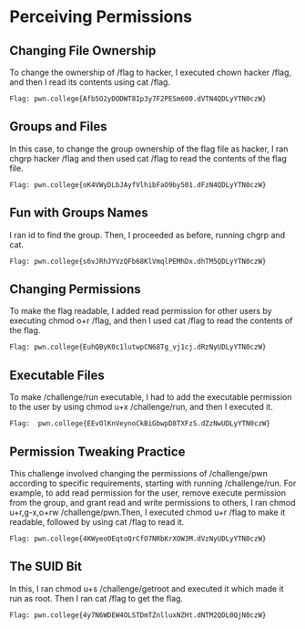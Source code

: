 # Perceiving Permissions


## Changing File Ownership

To change the ownership of /flag to hacker, I executed chown hacker /flag, and then I read its contents using cat /flag.
```
Flag: pwn.college{Afb5O2yDODWT8Ip3y7F2PESm600.dVTN4QDLyYTN0czW}
```
##


## Groups and Files

In this case, to change the group ownership of the flag file as hacker, I ran chgrp hacker /flag and then used cat /flag to read the contents of the flag file.
```
Flag: pwn.college{oK4VWyDLbJAyfVlhibFaO9by501.dFzN4QDLyYTN0czW}
```
##


## Fun with Groups Names

I ran id to find the group. Then, I proceeded as before, running chgrp and cat.
```
Flag: pwn.college{s6vJRhJYVzQFb68KlVmqlPEMhDx.dhTM5QDLyYTN0czW}
```
##


## Changing Permissions

To make the flag readable, I added read permission for other users by executing chmod o+r /flag, and then I used cat /flag to read the contents of the flag.
```
Flag: pwn.college{EuhQByK0c1lutwpCN68Tg_vj1cj.dRzNyUDLyYTN0czW}
```
##


## Executable Files

To make /challenge/run executable, I had to add the executable permission to the user by using chmod u+x /challenge/run, and then I executed it.
```
Flag:  pwn.college{EEvOlKnVeynoCkBiGbwpD8TXFzS.dZzNwUDLyYTN0czW}
```
##


## Permission Tweaking Practice

This challenge involved changing the permissions of /challenge/pwn according to specific requirements, starting with running /challenge/run. For example, to add read permission for the user, remove execute permission from the group, and grant read and write permissions to others, I ran chmod u+r,g-x,o+rw /challenge/pwn.Then, I executed chmod u+r /flag to make it readable, followed by using cat /flag to read it.
```
Flag: pwn.college{4KWyeoOEqtoQrCfO7NRbKrXOW3M.dVzNyUDLyYTN0czW}
```
##


## The SUID Bit

In this, I ran chmod u+s /challenge/getroot and executed it which made it run as root. Then I ran cat /flag to get the flag.
```
Flag: pwn.college{4y7N6WDEW4OLSTDmTZnlluxNZHt.dNTM2QDL0QjN0czW}
```
##
